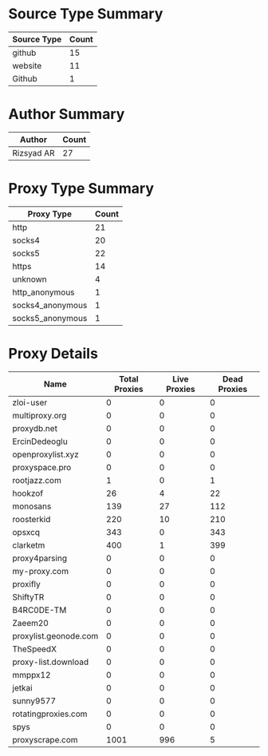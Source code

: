 # Source Type Summary

| Source Type | Count |
|-------------|-------|
| github | 15 |
| website | 11 |
| Github | 1 |


# Author Summary

| Author | Count |
|--------|-------|
| Rizsyad AR | 27 |


# Proxy Type Summary

| Proxy Type | Count |
|------------|-------|
| http | 21 |
| socks4 | 20 |
| socks5 | 22 |
| https | 14 |
| unknown | 4 |
| http_anonymous | 1 |
| socks4_anonymous | 1 |
| socks5_anonymous | 1 |


# Proxy Details

| Name | Total Proxies | Live Proxies | Dead Proxies |
|------|---------------|--------------|---------------|
| zloi-user | 0 | 0 | 0 |
| multiproxy.org | 0 | 0 | 0 |
| proxydb.net | 0 | 0 | 0 |
| ErcinDedeoglu | 0 | 0 | 0 |
| openproxylist.xyz | 0 | 0 | 0 |
| proxyspace.pro | 0 | 0 | 0 |
| rootjazz.com | 1 | 0 | 1 |
| hookzof | 26 | 4 | 22 |
| monosans | 139 | 27 | 112 |
| roosterkid | 220 | 10 | 210 |
| opsxcq | 343 | 0 | 343 |
| clarketm | 400 | 1 | 399 |
| proxy4parsing | 0 | 0 | 0 |
| my-proxy.com | 0 | 0 | 0 |
| proxifly | 0 | 0 | 0 |
| ShiftyTR | 0 | 0 | 0 |
| B4RC0DE-TM | 0 | 0 | 0 |
| Zaeem20 | 0 | 0 | 0 |
| proxylist.geonode.com | 0 | 0 | 0 |
| TheSpeedX | 0 | 0 | 0 |
| proxy-list.download | 0 | 0 | 0 |
| mmppx12 | 0 | 0 | 0 |
| jetkai | 0 | 0 | 0 |
| sunny9577 | 0 | 0 | 0 |
| rotatingproxies.com | 0 | 0 | 0 |
| spys | 0 | 0 | 0 |
| proxyscrape.com | 1001 | 996 | 5 |

